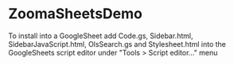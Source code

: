 # ZoomaSheetsDemo

To install into a GoogleSheet add Code.gs, Sidebar.html, SidebarJavaScript.html, OlsSearch.gs and Stylesheet.html into the GoogleSheets script editor under "Tools > Script editor..." menu
